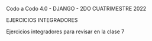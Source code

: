 Codo a Codo 4.0 - DJANGO - 2DO CUATRIMESTRE 2022

EJERCICIOS INTEGRADORES

Ejercicios integradores para revisar en la clase 7